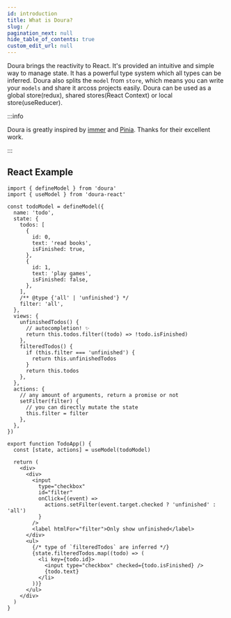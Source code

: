 ```yaml
---
id: introduction
title: What is Doura?
slug: /
pagination_next: null
hide_table_of_contents: true
custom_edit_url: null
---
```


Doura brings the reactivity to React. It's provided an intuitive and simple way to manage state. It has a powerful type system which all types can be inferred. Doura also splits the `model` from `store`, which means you can write your `models` and share it arcoss projects easily. Doura can be used as a global store(redux), shared stores(React Context) or local store(useReducer).

:::info

Doura is greatly inspired by [immer](https://github.com/immerjs/immer) and [Pinia](https://github.com/vuejs/pinia). Thanks for their excellent work.

:::

## React Example

```tsx
import { defineModel } from 'doura'
import { useModel } from 'doura-react'

const todoModel = defineModel({
  name: 'todo',
  state: {
    todos: [
      {
        id: 0,
        text: 'read books',
        isFinished: true,
      },
      {
        id: 1,
        text: 'play games',
        isFinished: false,
      },
    ],
    /** @type {'all' | 'unfinished'} */
    filter: 'all',
  },
  views: {
    unfinishedTodos() {
      // autocompletion! ✨
      return this.todos.filter((todo) => !todo.isFinished)
    },
    filteredTodos() {
      if (this.filter === 'unfinished') {
        return this.unfinishedTodos
      }
      return this.todos
    },
  },
  actions: {
    // any amount of arguments, return a promise or not
    setFilter(filter) {
      // you can directly mutate the state
      this.filter = filter
    },
  },
})

export function TodoApp() {
  const [state, actions] = useModel(todoModel)

  return (
    <div>
      <div>
        <input
          type="checkbox"
          id="filter"
          onClick={(event) =>
            actions.setFilter(event.target.checked ? 'unfinished' : 'all')
          }
        />
        <label htmlFor="filter">Only show unfinished</label>
      </div>
      <ul>
        {/* type of `filteredTodos` are inferred */}
        {state.filteredTodos.map((todo) => (
          <li key={todo.id}>
            <input type="checkbox" checked={todo.isFinished} />
            {todo.text}
          </li>
        ))}
      </ul>
    </div>
  )
}
```
